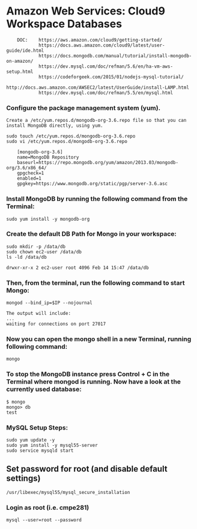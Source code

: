 
# Amazon Web Services: Cloud9 Workspace Databases 

```
    DOC:    https://aws.amazon.com/cloud9/getting-started/
            https://docs.aws.amazon.com/cloud9/latest/user-guide/ide.html
            https://docs.mongodb.com/manual/tutorial/install-mongodb-on-amazon/
            https://dev.mysql.com/doc/refman/5.6/en/ha-vm-aws-setup.html
            https://codeforgeek.com/2015/01/nodejs-mysql-tutorial/
            http://docs.aws.amazon.com/AWSEC2/latest/UserGuide/install-LAMP.html
            https://dev.mysql.com/doc/refman/5.5/en/mysql.html            
```

### Configure the package management system (yum).

    Create a /etc/yum.repos.d/mongodb-org-3.6.repo file so that you can install MongoDB directly, using yum.

    sudo touch /etc/yum.repos.d/mongodb-org-3.6.repo
    sudo vi /etc/yum.repos.d/mongodb-org-3.6.repo

```
    [mongodb-org-3.6]
    name=MongoDB Repository
    baseurl=https://repo.mongodb.org/yum/amazon/2013.03/mongodb-org/3.6/x86_64/
    gpgcheck=1
    enabled=1
    gpgkey=https://www.mongodb.org/static/pgp/server-3.6.asc
```  

### Install MongoDB by running the following command from the Terminal:

    sudo yum install -y mongodb-org

### Create the default DB Path for Mongo in your workspace:

    sudo mkdir -p /data/db
    sudo chown ec2-user /data/db  
    ls -ld /data/db

    drwxr-xr-x 2 ec2-user root 4096 Feb 14 15:47 /data/db

### Then, from the terminal, run the following command to start Mongo:

    mongod --bind_ip=$IP --nojournal

    The output will include:
    ...
    waiting for connections on port 27017

### Now you can open the mongo shell in a new Terminal, running following command:

    mongo

### To stop the MongoDB instance press Control + C in the Terminal where mongod is running. Now have a look at the currently used database:

    $ mongo
    mongo> db
    test
                             

### MySQL Setup Steps:

    sudo yum update -y
    sudo yum install -y mysql55-server
    sudo service mysqld start

## Set password for root (and disable default settings)

    /usr/libexec/mysql55/mysql_secure_installation

### Login as root (i.e. cmpe281)

    mysql --user=root --password





